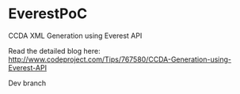 # EverestPoC
CCDA XML Generation using Everest API

Read the detailed blog here: http://www.codeproject.com/Tips/767580/CCDA-Generation-using-Everest-API

Dev branch
